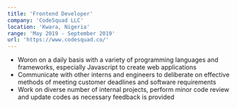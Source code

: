 ```yaml
---
title: 'Frontend Developer'
company: 'CodeSquad LLC'
location: 'Kwara, Nigeria'
range: 'May 2019 - September 2019'
url: 'https://www.codesquad.co/'
---
```


- Woron on a daily basis with a variety of programming languages and frameworks, especially Javascript to create web applications
- Communicate with other interns and engineers to deliberate on effective methods of
  meeting customer deadlines and software requirements
- Work on diverse number of internal projects, perform minor code review and update codes as necessary feedback is provided

